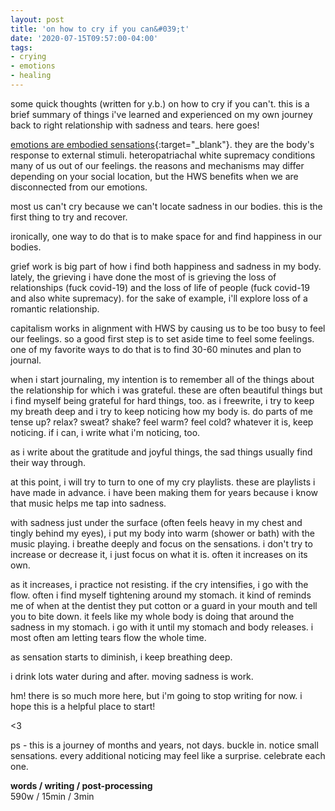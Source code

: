 ```yaml
---
layout: post
title: 'on how to cry if you can&#039;t'
date: '2020-07-15T09:57:00-04:00'
tags:
- crying
- emotions
- healing
--- 
```


some quick thoughts (written for y.b.) on how to cry if you can't. this is a brief summary of things i've learned and experienced on my own journey back to right relationship with sadness and tears. here goes!

[emotions are embodied sensations](https://emotionallyvague.wordpress.com/2014/10/23/what-are-emotions-feelings-and-sensations-composite-or-hierarchical-models/#:~:text=An%20emotion%20is%20comprised%20of,and%20over%20time%2C%20feelings%20result.){:target="_blank"}. they are the body's response to external stimuli. heteropatriachal white supremacy conditions many of us out of our feelings. the reasons and mechanisms may differ depending on your social location, but the HWS benefits when we are disconnected from our emotions. 

most us can't cry because we can't locate sadness in our bodies. this is the first thing to try and recover. 

ironically, one way to do that is to make space for and find happiness in our bodies. 

grief work is big part of how i find both happiness and sadness in my body. lately, the grieving i have done the most of is grieving the loss of relationships (fuck covid-19) and the loss of life of people (fuck covid-19 and also white supremacy). for the sake of example, i'll explore loss of a romantic relationship. 

capitalism works in alignment with HWS by causing us to be too busy to feel our feelings. so a good first step is to set aside time to feel some feelings. one of my favorite ways to do that is to find 30-60 minutes and plan to journal. 

when i start journaling, my intention is to remember all of the things about the relationship for which i was grateful. these are often beautiful things but i find myself being grateful for hard things, too. as i freewrite, i try to keep my breath deep and i try to keep noticing how my body is. do parts of me tense up? relax? sweat? shake? feel warm? feel cold? whatever it is, keep noticing. if i can, i write what i'm noticing, too. 

as i write about the gratitude and joyful things, the sad things usually find their way through. 

at this point, i will try to turn to one of my cry playlists. these are playlists i have made in advance. i have been making them for years because i know that music helps me tap into sadness. 

with sadness just under the surface (often feels heavy in my chest and tingly behind my eyes), i put my body into warm (shower or bath) with the music playing. i breathe deeply and focus on the sensations. i don't try to increase or decrease it, i just focus on what it is. often it increases on its own. 

as it increases, i practice not resisting. if the cry intensifies, i go with the flow. often i find myself tightening around my stomach. it kind of reminds me of when at the dentist they put cotton or a guard in your mouth and tell you to bite down. it feels like my whole body is doing that around the sadness in my stomach. i go with it until my stomach and body releases. i most often am letting tears flow the whole time. 

as sensation starts to diminish, i keep breathing deep. 

i drink lots water during and after. moving sadness is work. 

hm! there is so much more here, but i'm going to stop writing for now. i hope this is a helpful place to start!

<3

ps - this is a journey of months and years, not days. buckle in. notice small sensations. every additional noticing may feel like a surprise. celebrate each one. 

<!-- hyperlink bank -->


<!-- &#042; = asterisk -->
<!-- &#039; = single quote '-->

**words / writing / post-processing**  
590w / 15min / 3min
